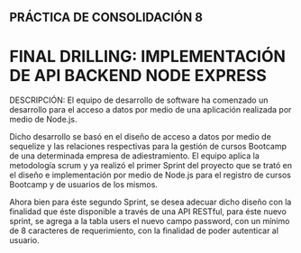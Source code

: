 ## PRÁCTICA DE CONSOLIDACIÓN 8
# FINAL DRILLING: IMPLEMENTACIÓN DE API BACKEND NODE EXPRESS

DESCRIPCIÓN:
El equipo de desarrollo de software ha comenzado un desarrollo para el acceso a datos por medio de una aplicación realizada por medio de Node.js.

Dicho desarrollo se basó en el diseño de acceso a datos por medio de sequelize y las relaciones respectivas para la gestión de cursos Bootcamp de una determinada empresa de adiestramiento. El equipo aplica la metodología scrum y ya realizó el primer Sprint del proyecto que se trató en el diseño e implementación por medio de Node.js para el registro de cursos Bootcamp y de usuarios de los mismos.

Ahora bien para éste segundo Sprint, se desea adecuar dicho diseño con la finalidad que éste disponible a través de una API RESTful, para éste nuevo sprint, se agrega a la tabla users el nuevo campo password, con un mínimo de 8 caracteres de requerimiento, con la finalidad de poder autenticar al usuario.
